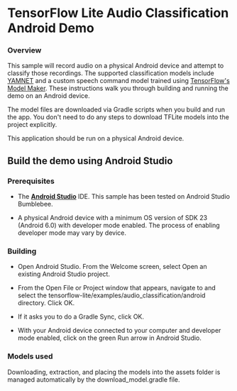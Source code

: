 # TensorFlow Lite Audio Classification Android Demo

### Overview

This sample will record audio on a physical Android device and attempt to
classify those recordings. The supported classification models include
[YAMNET](https://tfhub.dev/google/lite-model/yamnet/classification/tflite/1) and
a custom speech command model trained using
[TensorFlow's Model Maker](https://www.tensorflow.org/lite/models/modify/model_maker/speech_recognition).
These instructions walk you through building and running the demo on an Android
device.

The model files are downloaded via Gradle scripts when you build and run the
app. You don't need to do any steps to download TFLite models into the project
explicitly.

This application should be run on a physical Android device.

## Build the demo using Android Studio

### Prerequisites

*   The **[Android Studio](https://developer.android.com/studio/index.html)**
    IDE. This sample has been tested on Android Studio Bumblebee.

*   A physical Android device with a minimum OS version of SDK 23 (Android 6.0)
    with developer mode enabled. The process of enabling developer mode may vary
    by device.

### Building

*   Open Android Studio. From the Welcome screen, select Open an existing
    Android Studio project.

*   From the Open File or Project window that appears, navigate to and select
    the tensorflow-lite/examples/audio_classification/android
    directory. Click OK.

*   If it asks you to do a Gradle Sync, click OK.

*   With your Android device connected to your computer and developer mode
    enabled, click on the green Run arrow in Android Studio.

### Models used

Downloading, extraction, and placing the models into the assets folder is
managed automatically by the download_model.gradle file.